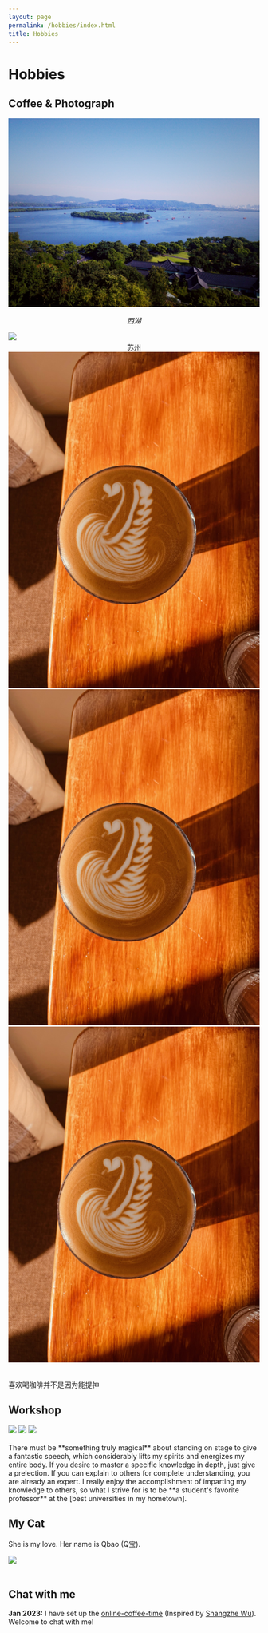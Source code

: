 ```yaml
---
layout: page
permalink: /hobbies/index.html
title: Hobbies
---
```


# Hobbies

## Coffee & Photograph

<div>
<img src="/images/xihu.JPG">
</div>

<div style="text-align: center;">
    <p><i>西湖</i></p>
</div>

<div>
<img src="/images/suzhou.JPG">
</div>

<div style="text-align: center;">
    苏州
</div>

<div class="third">
<img src="/images/cf.JPG">
<img src="/images/cf.JPG">
<img src="/images/cf.JPG">
</div>

<br>喜欢喝咖啡并不是因为能提神

## Workshop

<div class="third">
<img src="/images/prelection1.JPG">
<img src="/images/speech1.JPG">
<img src="/images/speech3.JPG">
</div>
<br>There must be **something truly magical** about standing on stage to give a fantastic speech, which considerably lifts my spirits and energizes my entire body. If you desire to master a specific knowledge in depth, just give a prelection. If you can explain to others for complete understanding, you are already an expert. I really enjoy the accomplishment of imparting my knowledge to others, so what I strive for is to be **a student's favorite professor** at the [best universities in my hometown].

[best universities in my hometown]:https://www.fzu.edu.cn/



## My Cat

She is my love. Her name is Qbao (Q宝).

<div>
<img src="/images/cat.JPG">
</div>
<br>

## Chat with me

**Jan 2023:** I have set up the [online-coffee-time](https://calendly.com/lancecai/meet-with-lance) (Inspired by [Shangzhe Wu](https://elliottwu.com/)). Welcome to chat with me!

<!-- Calendly inline widget begin -->

<div class="calendly-inline-widget" data-url="https://calendly.com/lancecai/meet-with-lance" style="min-width:320px;height:630px;"></div>
<script type="text/javascript" src="https://assets.calendly.com/assets/external/widget.js" async></script>
<!-- Calendly inline widget end -->

